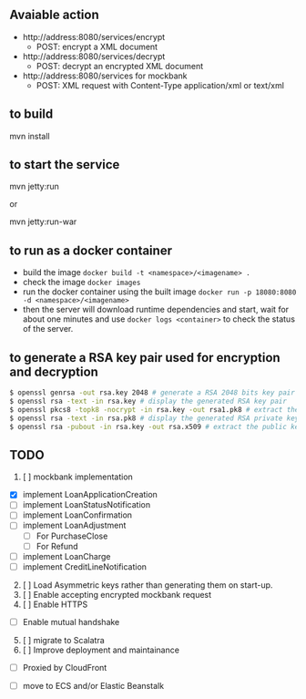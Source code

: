## Avaiable action
- http://address:8080/services/encrypt
  - POST: encrypt a XML document
- http://address:8080/services/decrypt
  - POST: decrypt an encrypted XML document
- http://address:8080/services for mockbank
  - POST: XML request with Content-Type application/xml or text/xml


## to build
  mvn install
## to start the service
  mvn jetty:run
  
or

  mvn jetty:run-war

## to run as a docker container
  - build the image `docker build -t <namespace>/<imagename> .`
  - check the image `docker images`
  - run the docker container using the built image `docker run -p 18080:8080 -d <namespace>/<imagename>`
  - then the server will download runtime dependencies and start,
    wait for about one minutes and use `docker logs <container>` to check the status of the server.

## to generate a RSA key pair used for encryption and decryption
```bash
$ openssl genrsa -out rsa.key 2048 # generate a RSA 2048 bits key pair
$ openssl rsa -text -in rsa.key # display the generated RSA key pair
$ openssl pkcs8 -topk8 -nocrypt -in rsa.key -out rsa1.pk8 # extract the private key in PKCS8 format
$ openssl rsa -text -in rsa.pk8 # display the generated RSA private key
$ openssl rsa -pubout -in rsa.key -out rsa.x509 # extract the public key
```

## TODO
1. [ ] mockbank implementation
  - [x] implement LoanApplicationCreation
  - [ ] implement LoanStatusNotification
  - [ ] implement LoanConfirmation
  - [ ] implement LoanAdjustment
    - [ ] For PurchaseClose
    - [ ] For Refund
  - [ ] implement LoanCharge
  - [ ] implement CreditLineNotification
2. [ ] Load Asymmetric keys rather than generating them on start-up.
3. [ ] Enable accepting encrypted mockbank request
4. [ ] Enable HTTPS
  - [ ] Enable mutual handshake
5. [ ] migrate to Scalatra
6. [ ] Improve deployment and maintainance
  - [ ] Proxied by CloudFront
  - [ ] move to ECS and/or Elastic Beanstalk
  
